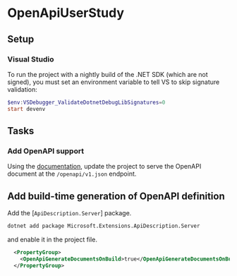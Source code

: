 # OpenApiUserStudy

## Setup

### Visual Studio

To run the project with a nightly build of the .NET SDK (which are not signed),
you must set an environment variable to tell VS to skip signature validation:

```powershell
$env:VSDebugger_ValidateDotnetDebugLibSignatures=0
start devenv
```

## Tasks

### Add OpenAPI support

Using the [documentation], update the project to serve the
OpenAPI document at the `/openapi/v1.json` endpoint.

## Add build-time generation of OpenAPI definition

Add the [`ApiDescription.Server`] package.

```bash
dotnet add package Microsoft.Extensions.ApiDescription.Server
```

and enable it in the project file.

```xml
  <PropertyGroup>
    <OpenApiGenerateDocumentsOnBuild>true</OpenApiGenerateDocumentsOnBuild>
  </PropertyGroup>
```

<!-- Links -->

[documentation]: https://learn.microsoft.com/en-us/aspnet/core/fundamentals/minimal-apis/aspnetcore-openapi

